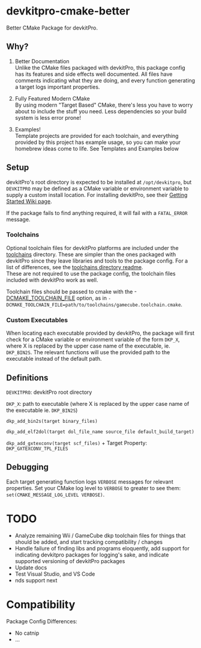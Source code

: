 # devkitpro-cmake-better
Better CMake Package for devkitPro.

## Why?

1. Better Documentation  
Unlike the CMake files packaged with devkitPro, this package config has its features and side effects well documented. All files have comments indicating what they are doing, and every function generating a target logs important properties.

2. Fully Featured Modern CMake  
By using modern "Target Based" CMake, there's less you have to worry about to include the stuff you need. Less dependencies so your build system is less error prone!

3. Examples!  
Template projects are provided for each toolchain, and everything provided by this project has example usage, so you can make your homebrew ideas come to life. See Templates and Examples below

## Setup
devkitPro's root directory is expected to be installed at `/opt/devkitpro`, but `DEVKITPRO` may be defined as a CMake variable or environment variable to supply a custom install location. For installing devkitPro, see their [Getting Started Wiki page](https://devkitpro.org/wiki/Getting_Started).

If the package fails to find anything required, it will fail with a `FATAL_ERROR` message.

### Toolchains
Optional toolchain files for devkitPro platforms are included under the [toolchains](toolchains) directory.
These are simpler than the ones packaged with devkitPro since they leave libraries and tools to the package config.
For a list of differences, see the [toolchains directory readme](toolchains/README.md).  
These are not required to use the package config, the toolchain files included with devkitPro work as well.

Toolchain files should be passed to cmake with the -[DCMAKE_TOOLCHAIN_FILE](https://cmake.org/cmake/help/latest/variable/CMAKE_TOOLCHAIN_FILE.html) option, as in `-DCMAKE_TOOLCHAIN_FILE=path/to/toolchains/gamecube.toolchain.cmake`.

### Custom Executables
When locating each executable provided by devkitPro, the package will first check for a CMake variable or environment 
variable of the form `DKP_X`, where X is replaced by the upper case name of the executable, ie. `DKP_BIN2S`. 
The relevant functions will use the provided path to the executable instead of the default path.

## Definitions
`DEVKITPRO`: devkitPro root directory

`DKP_X`: path to executable (where X is replaced by the upper case name of the executable ie. `DKP_BIN2S`)

`dkp_add_bin2s(target binary_files)`

`dkp_add_elf2dol(target dol_file_name source_file default_build_target)`

`dkp_add_gxtexconv(target scf_files)` + Target Property: `DKP_GXTEXCONV_TPL_FILES`

## Debugging
Each target generating function logs `VERBOSE` messages for relevant properties. Set your CMake log level to `VERBOSE` to greater
to see them: `set(CMAKE_MESSAGE_LOG_LEVEL VERBOSE)`.

# TODO
- Analyze remaining Wii / GameCube dkp toolchain files for things that should be added, and start tracking compatibility / changes
- Handle failure of finding libs and programs eloquently, add support for indicating devkitpro packages for logging's sake, and indicate supported versioning of devkitPro packages
- Update docs
- Test Visual Studio, and VS Code
- nds support next

# Compatibility
Package Config Differences:
* No catnip
* ...
